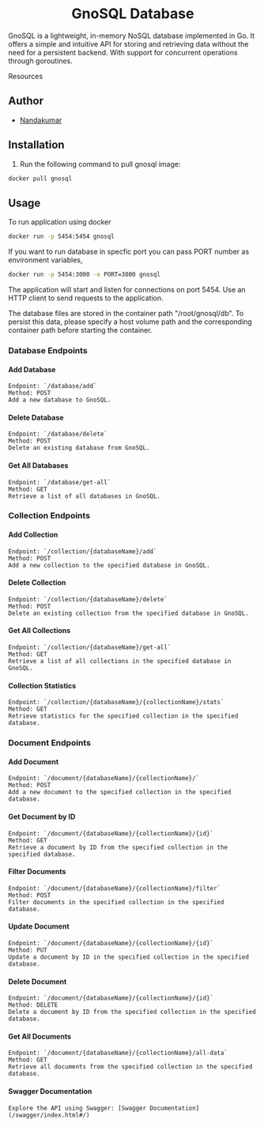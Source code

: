<h1 align="center">GnoSQL Database</h1>

GnoSQL is a lightweight, in-memory NoSQL database implemented in Go. It offers a simple and intuitive API for storing and retrieving data without the need for a persistent backend. With support for concurrent operations through goroutines.

Resources

## Author

-   [Nandakumar](https://github.com/Nandha23311/)

## Installation

1. Run the following command to pull gnosql image:

```bash
docker pull gnosql
```

## Usage

To run application using docker

```bash
docker run -p 5454:5454 gnosql
```

If you want to run database in specfic port you can pass PORT number as environment variables,

```bash
docker run -p 5454:3000 -e PORT=3000 gnosql
```

The application will start and listen for connections on port 5454. Use an HTTP client to send requests to the application.

The database files are stored in the container path "/root/gnosql/db". To persist this data, please specify a host volume path and the corresponding container path before starting the container.

### Database Endpoints

#### Add Database

    Endpoint: `/database/add`
    Method: POST
    Add a new database to GnoSQL.

#### Delete Database

    Endpoint: `/database/delete`
    Method: POST
    Delete an existing database from GnoSQL.

#### Get All Databases

    Endpoint: `/database/get-all`
    Method: GET
    Retrieve a list of all databases in GnoSQL.

### Collection Endpoints

#### Add Collection

    Endpoint: `/collection/{databaseName}/add`
    Method: POST
    Add a new collection to the specified database in GnoSQL.

#### Delete Collection

    Endpoint: `/collection/{databaseName}/delete`
    Method: POST
    Delete an existing collection from the specified database in GnoSQL.

#### Get All Collections

    Endpoint: `/collection/{databaseName}/get-all`
    Method: GET
    Retrieve a list of all collections in the specified database in GnoSQL.

#### Collection Statistics

    Endpoint: `/collection/{databaseName}/{collectionName}/stats`
    Method: GET
    Retrieve statistics for the specified collection in the specified database.

### Document Endpoints

#### Add Document

    Endpoint: `/document/{databaseName}/{collectionName}/`
    Method: POST
    Add a new document to the specified collection in the specified database.

#### Get Document by ID

    Endpoint: `/document/{databaseName}/{collectionName}/{id}`
    Method: GET
    Retrieve a document by ID from the specified collection in the specified database.

#### Filter Documents

    Endpoint: `/document/{databaseName}/{collectionName}/filter`
    Method: POST
    Filter documents in the specified collection in the specified database.

#### Update Document

    Endpoint: `/document/{databaseName}/{collectionName}/{id}`
    Method: PUT
    Update a document by ID in the specified collection in the specified database.

#### Delete Document

    Endpoint: `/document/{databaseName}/{collectionName}/{id}`
    Method: DELETE
    Delete a document by ID from the specified collection in the specified database.

#### Get All Documents

    Endpoint: `/document/{databaseName}/{collectionName}/all-data`
    Method: GET
    Retrieve all documents from the specified collection in the specified database.

#### Swagger Documentation

    Explore the API using Swagger: [Swagger Documentation](/swagger/index.html#/)
